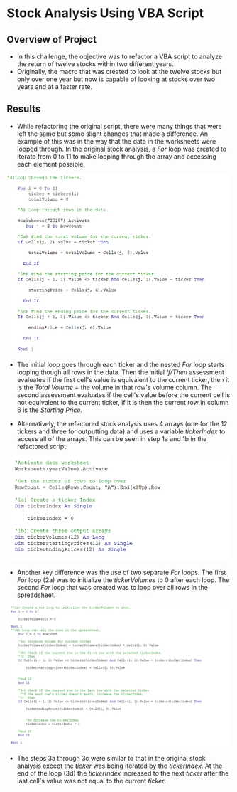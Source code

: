 # Stock Analysis Using VBA Script

## Overview of Project
- In this challenge, the objective was to refactor a VBA script to analyze the return of twelve stocks within two different years. 
- Originally, the macro that was created to look at the twelve stocks but only over one year but now is capable of looking at stocks over two years and at a faster rate. 

	
## Results

- While refactoring the original script, there were many things that were left the same but some slight changes that made a difference. 
An example of this was in the way that the data in the worksheets were looped through.
In the original stock analysis, a *For* loop was created to iterate from 0 to 11 to make looping through the array and accessing each element possible.

![Original_Steps4and5.png](https://github.com/Paul-Lecander/stock-analysis/blob/main/Original_Steps4and5.png) 

- The initial loop goes through each ticker and the nested *For* loop starts looping though all rows in the data. 
Then the initial *If/Then* assessment evaluates if the first cell's value is equivalent to the current ticker, then it is the *Total Volume* + the volume in that row's volume column. 
The second assessment evaluates if the cell's value before the current cell is not equivalent to the current ticker, if it is then the current row in column 6 is the *Starting Price*. 

- Alternatively, the refactored stock analysis uses 4 arrays (one for the 12 tickers and three for outputting data) and uses a variable *tickerIndex* to access all of the arrays. This can be seen in step 1a and 1b in the refactored script.

![Refactor_IndexandArrays.png](https://github.com/Paul-Lecander/stock-analysis/blob/main/Refactor_IndexandArrays.png)

- Another key difference was the use of two separate *For* loops. The first *For* loop (2a) was to initialize the *tickerVolumes* to 0 after each loop. The second *For* loop that was created was to loop over all rows in the spreadsheet.

![Refactor_Steps2to3.png](https://github.com/Paul-Lecander/stock-analysis/blob/main/Refactor_Steps2to3.png)

- The steps 3a through 3c were similar to that in the original stock analysis except the *ticker* was being iterated by the *tickerIndex*. At the end of the loop (3d) the *tickerIndex* increased to the next *ticker* after the last cell's value was not equal to the current *ticker*.
